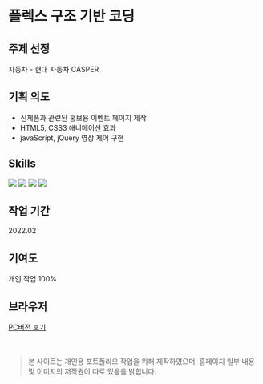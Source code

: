 # 플렉스 구조 기반 코딩

## 주제 선정
자동차 - 현대 자동차 CASPER

## 기획 의도
- 신제품과 관련된 홍보용 이벤트 페이지 제작
- HTML5, CSS3 애니메이션 효과 
- javaScript, jQuery 영상 제어 구현

## Skills
<div style="align: left;">
  <img src="https://img.shields.io/badge/HTML5-E34F26?style=flat-square&logo=HTML5&logoColor=white">
  <img src="https://img.shields.io/badge/CSS3-1572B6?style=flat-square&logo=CSS3&logoColor=white">
  <img src="https://img.shields.io/badge/Javascript-F7DF1E?style=flat-square&logo=Javascript&logoColor=white">
  <img src="https://img.shields.io/badge/jQuery-0769AD?style=flat-square&logo=jQuery&logoColor=white">

## 작업 기간
2022.02

## 기여도
개인 작업 100%

## 브라우저
[PC버전 보기](http://eunbij.github.io/pf_casper)
<br><br><br>

> 본 사이트는 개인용 포트폴리오 작업을 위해 제작하였으며, 홈페이지 일부 내용 및 이미지의 저작권이 따로 있음을 밝힙니다.

